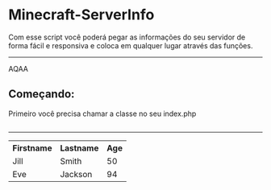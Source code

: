 # Minecraft-ServerInfo
Com esse script você poderá pegar as informações do seu servidor de forma fácil e responsiva e coloca em qualquer lugar através das funções.
<hr>
AQAA
<h2>Começando:</h2>
Primeiro você precisa chamar a classe no seu index.php
<code>
	<?php include_once("lib/serverstatus.php");?>
</code>



<hr>
<table style="width:100%">
  <tr>
    <th>Firstname</th>
    <th>Lastname</th> 
    <th>Age</th>
  </tr>
  <tr>
    <td>Jill</td>
    <td>Smith</td> 
    <td>50</td>
  </tr>
  <tr>
    <td>Eve</td>
    <td>Jackson</td> 
    <td>94</td>
  </tr>
</table>
